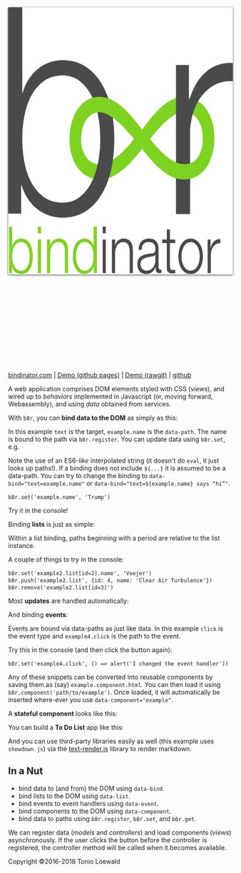 <div style="text-align: center">
  <img
    alt="bindinator b∞r logo"
    style="width: 600px; height: 600px; padding: 5vh 0; filter: drop-shadow(0 1px 2px rgba(0,0,0,0.75));"
    src="images/bindinator-logo.svg"
  >
</div>

[bindinator.com](http://bindinator.com/) |
[Demo (github pages)](https://tonioloewald.github.io/bindinator.js/) |
[Demo (rawgit)](https://rawgit.com/tonioloewald/bindinator.js/master/) |
[github](https://github.com/tonioloewald/bindinator.js)

A web application comprises DOM elements styled with CSS (*views*), and wired up to *behaviors* implemented in Javascript (or, moving forward, Webassembly), and using *data* obtained from services.

With `b8r`, you can **bind data to the DOM** as simply as this:

<div data-component="fiddle" data-path="drumpf"></div>

In this example `text` is the target, `example.name` is the `data-path`. The name is bound to the path
via `b8r.register`. You can update data using `b8r.set`, e.g.

Note the use of an ES6-*like* interpolated string (it doesn't do `eval`, it just looks up paths!).
If a binding does not include `${...}` it is assumed to be a data-path. You can try to change the
binding to `data-bind="text=example.name"` or `data-bind="text=${example.name} says “hi”"`.

```
b8r.set('example.name', 'Trump')
```

Try it in the console!

Binding **lists** is just as simple:

<div data-component="fiddle" data-path="list"></div>

Within a list binding, paths beginning with a period are relative to the list instance.

A couple of things to try in the console:

```
b8r.set('example2.list[id=2].name', 'Veejer')
b8r.push('example2.list', {id: 4, name: 'Clear Air Turbulence'})
b8r.remove('example2.list[id=3]')
```

Most **updates** are handled automatically:

<div data-component="fiddle" data-path="update"></div>

And binding **events**:

<div data-component="fiddle" data-path="events"></div>

Events are bound via data-paths as just like data. In this example `click` is the event type and `example4.click`
is the path to the event.

Try this in the console (and then click the button again):

```
b8r.set('example4.click', () => alert('I changed the event handler'))
```

Any of these snippets can be converted into reusable components by saving them as (say) `example.component.html`.
You can then load it using `b8r.component('path/to/example')`. Once loaded, it will automatically be inserted
where-ever you use `data-component="example"`.

A **stateful component** looks like this:

<div data-component="fiddle" data-path="clock"></div>

You can build a **To Do List** app like this:

<div data-component="fiddle" data-path="todo"></div>

And you can use third-party libraries easily as well (this example uses `showdown.js`) via
the [text-render.js](#source=lib/text-render.js) library to render markdown.

<div data-component="fiddle" data-path="markdown-editor"></div>

## In a Nut

- bind data to (and from) the DOM using `data-bind`.
- bind lists to the DOM using `data-list`.
- bind events to event handlers using `data-event`.
- bind components to the DOM using `data-component`.
- bind data to paths using `b8r.register`, `b8r.set`, and `b8r.get`.

We can register data (*models* and *controllers*) and load components (*views*) asynchronously.
If the user clicks the button before the controller is registered, the controller method will be called
when it becomes available.

Copyright ©2016-2018 Tonio Loewald
